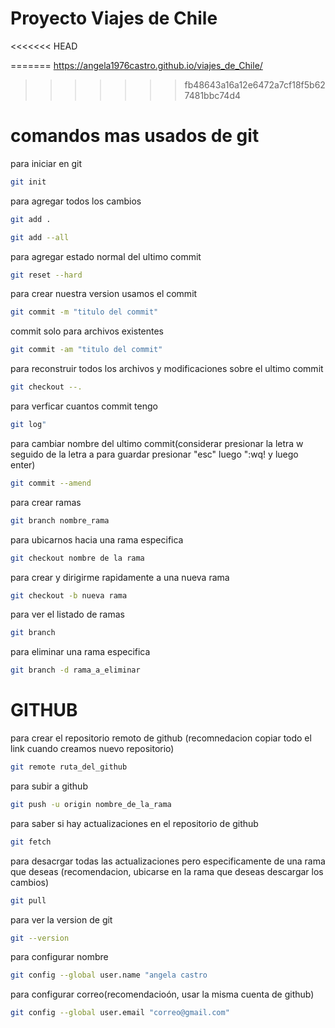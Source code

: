 

# Proyecto Viajes de Chile 
<<<<<<< HEAD

=======
https://angela1976castro.github.io/viajes_de_Chile/
>>>>>>> fb48643a16a12e6472a7cf18f5b627481bbc74d4
 

# comandos mas usados de git 
para iniciar en git 
```bash 
git init
```
para agregar todos los cambios 
```bash 
git add .
```
```bash 
git add --all
```
para agregar estado normal del ultimo commit 
```bash 
git reset --hard
```
para crear nuestra version 
usamos el commit
```bash 
git commit -m "titulo del commit"
```
commit solo para archivos existentes
```bash 
git commit -am "titulo del commit"
```

para reconstruir todos los archivos y modificaciones sobre el ultimo commit
```bash 
git checkout --.
```

para verficar cuantos commit tengo 
```bash 
git log"
```
para cambiar nombre del ultimo commit(considerar presionar la letra w seguido de la letra a para guardar presionar "esc"
luego ":wq! y luego enter)
```bash 
git commit --amend
```

para crear ramas 
```bash 
git branch nombre_rama
```

para ubicarnos hacia una rama especifica
```bash 
git checkout nombre de la rama
```
para crear y dirigirme rapidamente a una nueva rama
```bash 
git checkout -b nueva rama
```

para ver el listado de ramas
```bash 
git branch
```
para eliminar una rama especifica
```bash 
git branch -d rama_a_eliminar

```

# GITHUB
para crear el repositorio remoto de github
(recomnedacion copiar todo el link cuando creamos nuevo repositorio)
```bash 
git remote ruta_del_github
```

para subir a github
```bash 
git push -u origin nombre_de_la_rama 
```
para saber si hay actualizaciones en el 
repositorio de github
```bash 
git fetch
```

para desacrgar todas las actualizaciones 
pero especificamente de una rama que deseas
(recomendacion, ubicarse en la rama que deseas descargar los cambios) 
```bash 
git pull
```

para ver la version de git 
```bash 
git --version
```
para configurar nombre
```bash 
git config --global user.name "angela castro
```

para configurar correo(recomendacioón, usar la misma cuenta de github)
```bash 
git config --global user.email "correo@gmail.com"
```



